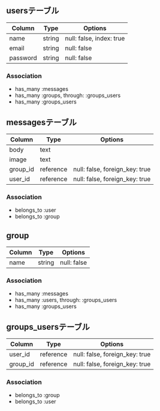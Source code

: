 ## usersテーブル
|Column|Type|Options|
|------|----|-------|
|name|string|null: false, index: true|
|email|string|null: false|
|password|string|null: false|
### Association
- has_many :messages
- has_many :groups, through: :groups_users
- has_many :groups_users

## messagesテーブル
|Column|Type|Options|
|------|----|-------|
|body|text||
|image|text||
|group_id|reference|null: false, foreign_key: true|
|user_id|reference|null: false, foreign_key: true|
### Association
- belongs_to :user
- belongs_to :group

## group
|Column|Type|Options|
|------|----|-------|
|name|string|null: false|
### Association
- has_many :messages
- has_many :users, through: :groups_users
- has_many :groups_users

## groups_usersテーブル
|Column|Type|Options|
|------|----|-------|
|user_id|reference|null: false, foreign_key: true|
|group_id|reference|null: false, foreign_key: true|
### Association
- belongs_to :group
- belongs_to :user